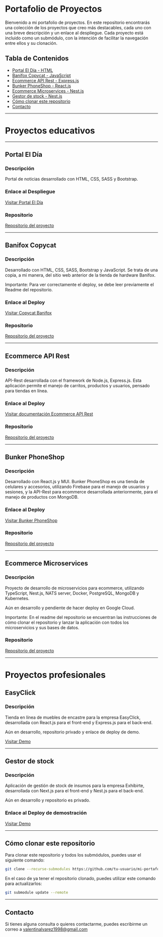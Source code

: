 # Portafolio de Proyectos

Bienvenido a mi portafolio de proyectos. En este repositorio encontrarás una colección de los proyectos que creo más destacables, cada uno con una breve descripción y un enlace al despliegue. Cada proyecto está incluido como un submódulo, con la intención de facilitar la navegación entre ellos y su clonación.

## Tabla de Contenidos

- [Portal El Día - HTML](#portal-el-día)
- [Banifox Copycat - JavaScript](#banifox-copycat)
- [Ecommerce API Rest - Express.js](#ecommerce-api-rest)
- [Bunker PhoneShop - React.js](#bunker-phoneshop)
- [Ecommerce Microservices - Nest.js](#ecommerce-microservices)
- [Gestor de stock - Nest.js](#gestor-de-stock)
- [Cómo clonar este repositorio](#cómo-clonar-este-repositorio)
- [Contacto](#contacto)

---

# Proyectos educativos

---

## Portal El Día

### Descripción

Portal de noticias desarrollado con HTML, CSS, SASS y Bootstrap.

### Enlace al Despliegue

[Visitar Portal El Día](https://portal-el-dia.pages.dev/)

### Repositorio

[Repositorio del proyecto](https://github.com/ValentinAlvarez-Portfolio/Portal_El_Dia)

---

## Banifox Copycat

### Descripción

Desarrollado con HTML, CSS, SASS, Bootstrap y JavaScript. Se trata de una copia, a mi manera, del sitio web anterior de la tienda de hardware Banifox.

Importante: Para ver correctamente el deploy, se debe leer previamente el Readme del repositorio.

### Enlace al Deploy

[Visitar Copycat Banifox](https://banifox-copycat.pages.dev/)

### Repositorio

[Repositorio del proyecto](https://github.com/ValentinAlvarez-Portfolio/Banifox_Copycat)

---

## Ecommerce API Rest

### Descripción

API-Rest desarrollada con el framework de Node.js, Express.js. Esta aplicación permite el manejo de carritos, productos y usuarios, pensado para tiendas en línea.

### Enlace al Deploy

[Visitar documentación Ecommerce API Rest](https://expressjsapi-production.up.railway.app/api/docs/)

### Repositorio

[Repositorio del proyecto](https://github.com/ValentinAlvarez-Portfolio/Express.js_Ecommerce_API)

---

## Bunker PhoneShop

### Descripción

Desarrollado con React.js y MUI. Bunker PhoneShop es una tienda de celulares y accesorios, utilizando Firebase para el manejo de usuarios y sesiones, y la API-Rest para ecommerce desarrollada anteriormente, para el manejo de productos con MongoDB.

### Enlace al Deploy

[Visitar Bunker PhoneShop](https://bunker-phoneshop.pages.dev/)

### Repositorio

[Repositorio del proyecto](https://github.com/ValentinAlvarez-Portfolio/Bunker_PhoneShop)

---

## Ecommerce Microservices

### Descripción

Proyecto de desarrollo de microservicios para ecommerce, utilizando TypeScript, Nest.js, NATS server, Docker, PostgreSQL, MongoDB y Kubernetes.

Aún en desarrollo y pendiente de hacer deploy en Google Cloud.

Importante: En el readme del repositorio se encuentran las instrucciones de cómo clonar el repositorio y lanzar la aplicación con todos los microservicios y sus bases de datos.

### Repositorio

[Repositorio del proyecto](https://github.com/Nest-Microservices-ValentinAlvarez98/app-launcher)

---

# Proyectos profesionales

## EasyClick

### Descripción

Tienda en línea de muebles de encastre para la empresa EasyClick, desarrollada con React.js para el front-end y Express.js para el back-end.

Aún en desarrollo, repositorio privado y enlace de deploy de demo.

[Visitar Demo](https://testdeployfront-production.up.railway.app/#/)

---

## Gestor de stock

### Descripción

Aplicación de gestión de stock de insumos para la empresa Exhibirte, desarrollada con Next.js para el front-end y Nest.js para el back-end.

Aún en desarrollo y repositorio es privado.

### Enlace al Deploy de demostración

[Visitar Demo](https://demo-gestorstock.up.railway.app//)

---

## Cómo clonar este repositorio

Para clonar este repositorio y todos los submódulos, puedes usar el siguiente comando:

```bash
git clone --recurse-submodules https://github.com/tu-usuario/mi-portafolio.git
```

En el caso de ya tener el repositorio clonado, puedes utilizar este comando para actualizarlos:

```bash
git submodule update --remote
```

---

## Contacto

Si tienes alguna consulta o quieres contactarme, puedes escribirme un correo a valentinalvarez1998@gmail.com
